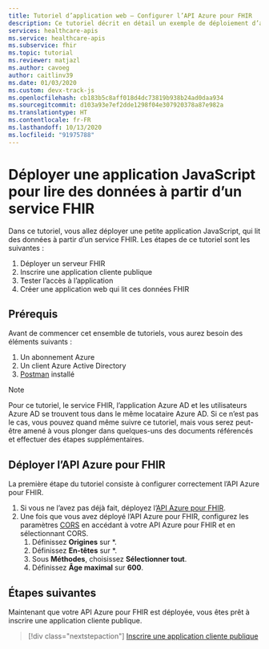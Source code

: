 ```yaml
---
title: Tutoriel d’application web – Configurer l’API Azure pour FHIR
description: Ce tutoriel décrit en détail un exemple de déploiement d’application web simple. Ce premier tutoriel décrit les prérequis et le déploiement de l’API Azure pour FHIR
services: healthcare-apis
ms.service: healthcare-apis
ms.subservice: fhir
ms.topic: tutorial
ms.reviewer: matjazl
ms.author: cavoeg
author: caitlinv39
ms.date: 01/03/2020
ms.custom: devx-track-js
ms.openlocfilehash: cb183b5c8aff018d4dc73819b938b24ad0daa934
ms.sourcegitcommit: d103a93e7ef2dde1298f04e307920378a87e982a
ms.translationtype: HT
ms.contentlocale: fr-FR
ms.lasthandoff: 10/13/2020
ms.locfileid: "91975788"
---
```

# <a name="deploy-javascript-app-to-read-data-from-fhir-service"></a>Déployer une application JavaScript pour lire des données à partir d’un service FHIR
Dans ce tutoriel, vous allez déployer une petite application JavaScript, qui lit des données à partir d’un service FHIR. Les étapes de ce tutoriel sont les suivantes :
1. Déployer un serveur FHIR
1. Inscrire une application cliente publique
1. Tester l’accès à l’application
1. Créer une application web qui lit ces données FHIR

## <a name="prerequisites"></a>Prérequis
Avant de commencer cet ensemble de tutoriels, vous aurez besoin des éléments suivants :
1. Un abonnement Azure
1. Un client Azure Active Directory
1. [Postman](https://www.getpostman.com/) installé

> [!NOTE]
> Pour ce tutoriel, le service FHIR, l’application Azure AD et les utilisateurs Azure AD se trouvent tous dans le même locataire Azure AD. Si ce n’est pas le cas, vous pouvez quand même suivre ce tutoriel, mais vous serez peut-être amené à vous plonger dans quelques-uns des documents référencés et effectuer des étapes supplémentaires.

## <a name="deploy-azure-api-for-fhir"></a>Déployer l’API Azure pour FHIR
La première étape du tutoriel consiste à configurer correctement l’API Azure pour FHIR.

1. Si vous ne l’avez pas déjà fait, déployez l’[API Azure pour FHIR](fhir-paas-portal-quickstart.md).
1. Une fois que vous avez déployé l’API Azure pour FHIR, configurez les paramètres [CORS](configure-cross-origin-resource-sharing.md) en accédant à votre API Azure pour FHIR et en sélectionnant CORS. 
    1. Définissez **Origines** sur *.
    1. Définissez **En-têtes** sur *.
    1. Sous **Méthodes**, choisissez **Sélectionner tout**.
    1. Définissez **Âge maximal** sur **600**.

## <a name="next-steps"></a>Étapes suivantes
Maintenant que votre API Azure pour FHIR est déployée, vous êtes prêt à inscrire une application cliente publique.

>[!div class="nextstepaction"]
>[Inscrire une application cliente publique](tutorial-web-app-public-app-reg.md)
